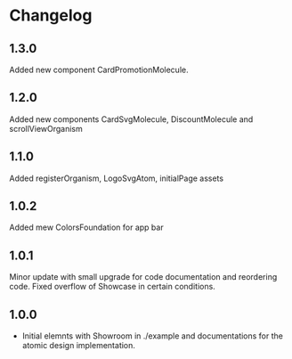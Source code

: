 # Changelog

## 1.3.0

Added new component CardPromotionMolecule.

## 1.2.0

Added new components CardSvgMolecule, DiscountMolecule and scrollViewOrganism

## 1.1.0

Added registerOrganism, LogoSvgAtom, initialPage assets

## 1.0.2

Added mew ColorsFoundation for app bar

## 1.0.1

Minor update with small upgrade for code documentation and reordering code. Fixed overflow of Showcase in certain conditions.

## 1.0.0

* Initial elemnts with Showroom in ./example and documentations for the atomic design implementation.
